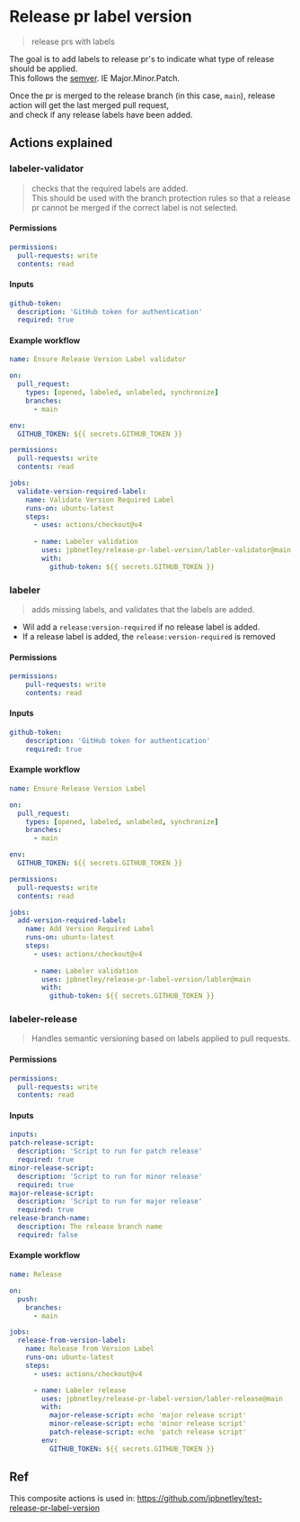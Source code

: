 # Release pr label version
> release prs with labels

The goal is to add labels to release pr's to indicate what type of release should be applied.  
This follows the [semver](https://semver.org/). IE Major.Minor.Patch.

Once the pr is merged to the release branch (in this case, `main`), release action will get the last merged pull request,  
and check if any release labels have been added.


## Actions explained
### labeler-validator
> checks that the required labels are added.  
  This should be used with the branch protection rules so that a release pr cannot be merged if the correct label is not selected.

#### Permissions
  ```yml
permissions:
    pull-requests: write
    contents: read

  ```

#### Inputs
  ```yml
github-token:
    description: 'GitHub token for authentication'
    required: true
  ```

#### Example workflow
```yml
name: Ensure Release Version Label validator

on:
  pull_request:
    types: [opened, labeled, unlabeled, synchronize]
    branches:
      - main

env:
  GITHUB_TOKEN: ${{ secrets.GITHUB_TOKEN }}

permissions:
  pull-requests: write
  contents: read

jobs:
  validate-version-required-label:
    name: Validate Version Required Label
    runs-on: ubuntu-latest
    steps:
      - uses: actions/checkout@v4
      
      - name: Labeler validation
        uses: jpbnetley/release-pr-label-version/labler-validator@main
        with:
          github-token: ${{ secrets.GITHUB_TOKEN }}
```

### labeler
> adds missing labels, and validates that the labels are added.
  - Wil add a `release:version-required` if no release label is added.
  - If a release label is added, the `release:version-required` is removed

#### Permissions
```yml
permissions:
    pull-requests: write
    contents: read
```

#### Inputs
```yml
github-token:
    description: 'GitHub token for authentication'
    required: true
```

#### Example workflow
```yml
name: Ensure Release Version Label

on:
  pull_request:
    types: [opened, labeled, unlabeled, synchronize]
    branches:
      - main

env:
  GITHUB_TOKEN: ${{ secrets.GITHUB_TOKEN }}

permissions:
  pull-requests: write
  contents: read

jobs:
  add-version-required-label:
    name: Add Version Required Label
    runs-on: ubuntu-latest
    steps:
      - uses: actions/checkout@v4
      
      - name: Labeler validation
        uses: jpbnetley/release-pr-label-version/labler@main
        with:
          github-token: ${{ secrets.GITHUB_TOKEN }}
```

### labeler-release
> Handles semantic versioning based on labels applied to pull requests.

#### Permissions
  ```yml
permissions:
    pull-requests: write
    contents: read
  ```

#### Inputs
  ```yml
inputs:
  patch-release-script:
    description: 'Script to run for patch release'
    required: true
  minor-release-script:
    description: 'Script to run for minor release'
    required: true
  major-release-script:
    description: 'Script to run for major release'
    required: true
release-branch-name: 
    description: The release branch name
    required: false
  ```

#### Example workflow
```yml
name: Release

on:
  push:
    branches: 
      - main

jobs:
  release-from-version-label:
    name: Release from Version Label
    runs-on: ubuntu-latest
    steps:
      - uses: actions/checkout@v4

      - name: Labeler release
        uses: jpbnetley/release-pr-label-version/labler-release@main
        with:
          major-release-script: echo 'major release script'
          minor-release-script: echo 'minor release script'
          patch-release-script: echo 'patch release script'
        env:
          GITHUB_TOKEN: ${{ secrets.GITHUB_TOKEN }}
```

## Ref
This composite actions is used in: https://github.com/jpbnetley/test-release-pr-label-version
